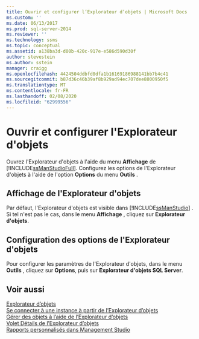 ```yaml
---
title: Ouvrir et configurer l’Explorateur d’objets | Microsoft Docs
ms.custom: ''
ms.date: 06/13/2017
ms.prod: sql-server-2014
ms.reviewer: ''
ms.technology: ssms
ms.topic: conceptual
ms.assetid: a138ba3d-d00b-420c-917e-e586d590d30f
author: stevestein
ms.author: sstein
manager: craigg
ms.openlocfilehash: 4424504ddbfd0dfa1b16169186988141bb7b4c41
ms.sourcegitcommit: b87d36c46b39af8b929ad94ec707dee8800950f5
ms.translationtype: MT
ms.contentlocale: fr-FR
ms.lasthandoff: 02/08/2020
ms.locfileid: "62999556"
---
```

# <a name="open-and-configure-object-explorer"></a>Ouvrir et configurer l'Explorateur d'objets
  Ouvrez l'Explorateur d'objets à l'aide du menu **Affichage** de [!INCLUDE[ssManStudioFull](../../includes/ssmanstudiofull-md.md)]. Configurez les options de l'Explorateur d'objets à l'aide de l'option **Options** du menu **Outils** .  
  
## <a name="viewing-object-explorer"></a>Affichage de l'Explorateur d'objets  
 Par défaut, l'Explorateur d'objets est visible dans [!INCLUDE[ssManStudio](../../includes/ssmanstudio-md.md)] . Si tel n'est pas le cas, dans le menu **Affichage** , cliquez sur **Explorateur d'objets**.  
  
## <a name="configuring-object-explorer-options"></a>Configuration des options de l'Explorateur d'objets  
 Pour configurer les paramètres de l'Explorateur d'objets, dans le menu **Outils** , cliquez sur **Options**, puis sur **Explorateur d'objets SQL Server**.  
  
## <a name="see-also"></a>Voir aussi  
 [Explorateur d’objets](object-explorer.md)   
 [Se connecter à une instance à partir de l’Explorateur d’objets](connect-to-an-instance-from-object-explorer.md)   
 [Gérer des objets à l’aide de l’Explorateur d’objets](manage-objects-by-using-object-explorer.md)   
 [Volet Détails de l’Explorateur d’objets](object-explorer-details-pane.md)   
 [Rapports personnalisés dans Management Studio](custom-reports-in-management-studio.md)  
  
  
